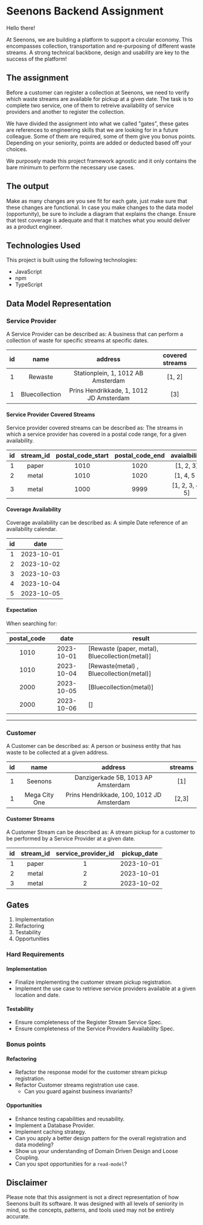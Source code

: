 # Seenons Backend Assignment

Hello there!

At Seenons, we are building a platform to support a circular economy. This encompasses collection, transportation and re-purposing of different waste streams. A strong technical backbone, design and usability are key to the success of the platform!

## The assignment

Before a customer can register a collection at Seenons, we need to verify which waste streams are available for pickup at a given date. The task is to complete two service, one of them to retreive availability of service providers and another to register the collection.

We have divided the assignment into what we called "gates", these gates are references to engineering skills that we are looking for in a future colleague.
Some of them are required, some of them give you bonus points.
Depending on your seniority, points are added or deducted based off your choices.

We purposely made this project framework agnostic and it only contains the bare minimum to perform the necessary use cases.

## The output

Make as many changes are you see fit for each gate, just make sure that these changes are functional.
In case you make changes to the data model (opportunity), be sure to include a diagram that explains the change.
Ensure that test coverage is adequate and that it matches what you would deliver as a product engineer.

## Technologies Used

This project is built using the following technologies:

- JavaScript
- npm
- TypeScript

## Data Model Representation

### Service Provider

A Service Provider can be described as:
A business that can perform a collection of waste for specific streams at specific dates.

| id  |      name      |                 address                 | covered streams |
| :-: | :------------: | :-------------------------------------: | :-------------: |
|  1  |    Rewaste     |   Stationplein, 1, 1012 AB Amsterdam    |     [1, 2]      |
|  1  | Bluecollection | Prins Hendrikkade, 1, 1012 JD Amsterdam |       [3]       |

#### Service Provider Covered Streams

Service provider covered streams can be described as:
The streams in which a service provider has covered in a postal code range, for a given availability.

| id  | stream_id | postal_code_start | postal_code_end |  avaialbility   |
| :-: | :-------: | :---------------: | :-------------: | :-------------: |
|  1  |   paper   |       1010        |      1020       |    [1, 2, 3]    |
|  2  |   metal   |       1010        |      1020       |   [1, 4, 5 ]    |
|  3  |   metal   |       1000        |      9999       | [1, 2, 3, 4, 5] |

#### Coverage Availability

Coverage availability can be described as:
A simple Date reference of an availability calendar.

| id  |    date    |
| :-: | :--------: |
|  1  | 2023-10-01 |
|  2  | 2023-10-02 |
|  3  | 2023-10-03 |
|  4  | 2023-10-04 |
|  5  | 2023-10-05 |

#### Expectation

When searching for:

| postal_code |    date    | result                                          |
| :---------: | :--------: | ----------------------------------------------- |
|    1010     | 2023-10-01 | [Rewaste (paper, metal), Bluecollection(metal)] |
|    1010     | 2023-10-04 | [Rewaste(metal) , Bluecollection(metal)]        |
|    2000     | 2023-10-05 | [Bluecollection(metal)]                         |
|    2000     | 2023-10-06 | []                                              |

---

### Customer

A Customer can be described as:
A person or business entity that has waste to be collected at a given address.

| id  |     name      |                  address                  | streams |
| :-: | :-----------: | :---------------------------------------: | :-----: |
|  1  |    Seenons    |    Danzigerkade 5B, 1013 AP Amsterdam     |   [1]   |
|  1  | Mega City One | Prins Hendrikkade, 100, 1012 JD Amsterdam |  [2,3]  |

#### Customer Streams

A Customer Stream can be described as:
A stream pickup for a customer to be performed by a Service Provider at a given date.

| id  | stream_id | service_provider_id | pickup_date |
| :-: | :-------: | :-----------------: | ----------- |
|  1  |   paper   |          1          | 2023-10-01  |
|  2  |   metal   |          2          | 2023-10-01  |
|  3  |   metal   |          2          | 2023-10-02  |

## Gates

1. Implementation
2. Refactoring
3. Testability
4. Opportunities

### Hard Requirements

#### Implementation

- Finalize implementing the customer stream pickup registration.
- Implement the use case to retrieve service providers available at a given location and date.

#### Testability

- Ensure completeness of the Register Stream Service Spec.
- Ensure completeness of the Service Providers Availability Spec.

### Bonus points

#### Refactoring

- Refactor the response model for the customer stream pickup registration.
- Refactor Customer streams registration use case.
  - Can you guard against business invariants?

#### Opportunities

- Enhance testing capabilities and reusability.
- Implement a Database Provider.
- Implement caching strategy.
- Can you apply a better design pattern for the overall registration and data modeling?
- Show us your understanding of Domain Driven Design and Loose Coupling.
- Can you spot opportunities for a `read-model`?

## Disclaimer

Please note that this assignment is not a direct representation of how Seenons built its software. It was designed with all levels of seniority in mind, so the concepts, patterns, and tools used may not be entirely accurate.
